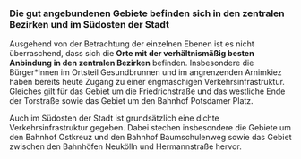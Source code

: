 ### Die gut angebundenen Gebiete befinden sich in den zentralen Bezirken und im Südosten der Stadt
Ausgehend von der Betrachtung der einzelnen Ebenen ist es nicht überraschend, dass sich die **Orte mit der 
verhältnismäßig besten Anbindung in den zentralen Bezirken** befinden. Insbesondere die Bürger*innen im Ortsteil 
<span class="marker-label" id="marker-label-intermodal-gesundbrunnen">Gesundbrunnen</span> und im angrenzenden 
<span class="marker-label" id="marker-label-intermodal-arnimkiez">Arnimkiez</span> haben bereits heute Zugang zu einer 
engmaschigen Verkehrsinfrastruktur. Gleiches gilt für das Gebiet um die Friedrichstraße und das westliche Ende der 
<span class="marker-label" id="marker-label-intermodal-torstrasse">Torstraße</span> sowie das Gebiet um den 
<span class="marker-label" id="marker-label-intermodal-potsdamer-platz">Bahnhof Potsdamer Platz</span>.

Auch im Südosten der Stadt ist grundsätzlich eine dichte Verkehrsinfrastruktur gegeben. Dabei stechen insbesondere die 
Gebiete um den <span class="marker-label" id="marker-label-intermodal-ostkreuz">Bahnhof Ostkreuz</span> und den 
<span class="marker-label" id="marker-label-intermodal-baumschulenweg">Bahnhof Baumschulenweg</span> sowie das Gebiet 
zwischen den 
<span class="marker-label" id="marker-label-intermodal-neukoelln">Bahnhöfen Neukölln und Hermannstraße</span> hervor.